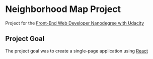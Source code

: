 # Neighborhood Map Project

Project for the [Front-End Web Developer Nanodegree with Udacity](https://eu.udacity.com/course/front-end-web-developer-nanodegree--nd001)

## Project Goal

The project goal was to create a single-page application using [React](https://reactjs.org/)
